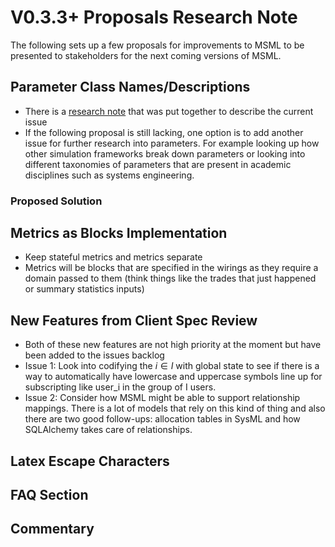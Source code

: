# V0.3.3+ Proposals Research Note

The following sets up a few proposals for improvements to MSML to be presented to stakeholders for the next coming versions of MSML.

## Parameter Class Names/Descriptions

- There is a [research note](https://github.com/BlockScience/MSML/blob/main/research_notes/2024-05-03%20Parameter%20Class%20Naming.md) that was put together to describe the current issue
- If the following proposal is still lacking, one option is to add another issue for further research into parameters. For example looking up how other simulation frameworks break down parameters or looking into different taxonomies of parameters that are present in academic disciplines such as systems engineering.

### Proposed Solution

## Metrics as Blocks Implementation

- Keep stateful metrics and metrics separate
- Metrics will be blocks that are specified in the wirings as they require a domain passed to them (think things like the trades that just happened or summary statistics inputs)



## New Features from Client Spec Review

- Both of these new features are not high priority at the moment but have been added to the issues backlog
- Issue 1: Look into codifying the $i \in I$ with global state to see if there is a way to automatically have lowercase and uppercase symbols line up for subscripting like user_i in the group of I users.
- Issue 2: Consider how MSML might be able to support relationship mappings. There is a lot of models that rely on this kind of thing and also there are two good follow-ups: allocation tables in SysML and how SQLAlchemy takes care of relationships.

## Latex Escape Characters

## FAQ Section

## Commentary

